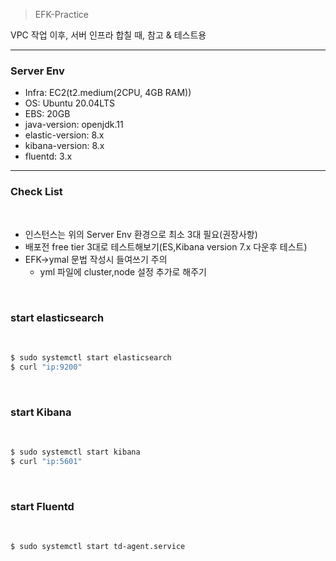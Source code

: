 > EFK-Practice 

VPC 작업 이후, 서버 인프라 합칠 때, 참고 & 테스트용
<hr>

### Server Env

- Infra: EC2(t2.medium(2CPU, 4GB RAM)) 
- OS: Ubuntu 20.04LTS
- EBS: 20GB 
- java-version: openjdk.11 
- elastic-version: 8.x
- kibana-version: 8.x
- fluentd: 3.x

<hr>

### Check List

<br>

- 인스턴스는 위의 Server Env 환경으로 최소 3대 필요(권장사항) 
- 배포전 free tier 3대로 테스트해보기(ES,Kibana version 7.x 다운후 테스트)
- EFK->ymal 문법 작성시 들여쓰기 주의
    * yml 파일에 cluster,node 설정 추가로 해주기


<br>

### start elasticsearch
<br>

```bash
$ sudo systemctl start elasticsearch
$ curl "ip:9200" 
```
<br>

### start Kibana 
<br>

```bash
$ sudo systemctl start kibana
$ curl "ip:5601"
```

<br>

### start Fluentd
<br>

```bash
$ sudo systemctl start td-agent.service
```
